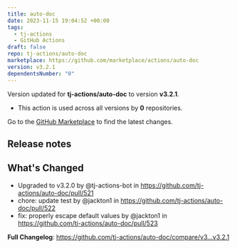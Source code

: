 ```yaml
---
title: auto-doc
date: 2023-11-15 19:04:52 +00:00
tags:
  - tj-actions
  - GitHub Actions
draft: false
repo: tj-actions/auto-doc
marketplace: https://github.com/marketplace/actions/auto-doc
version: v3.2.1
dependentsNumber: "0"
---
```



Version updated for **tj-actions/auto-doc** to version **v3.2.1**.
- This action is used across all versions by **0** repositories.

Go to the [GitHub Marketplace](https://github.com/marketplace/actions/auto-doc) to find the latest changes.

## Release notes

## What's Changed
* Upgraded to v3.2.0 by @tj-actions-bot in https://github.com/tj-actions/auto-doc/pull/521
* chore: update test by @jackton1 in https://github.com/tj-actions/auto-doc/pull/522
* fix: properly escape default values by @jackton1 in https://github.com/tj-actions/auto-doc/pull/523


**Full Changelog**: https://github.com/tj-actions/auto-doc/compare/v3...v3.2.1
